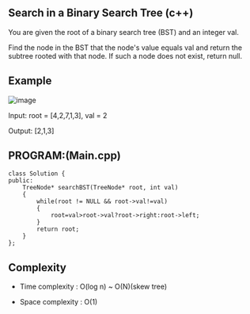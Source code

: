 ## Search in a Binary Search Tree (c++)

You are given the root of a binary search tree (BST) and an integer val.

Find the node in the BST that the node's value equals val and return the subtree rooted with that node. If such a node does not exist, return null.

## Example
![image](https://github.com/user-attachments/assets/d3dc25b9-c2c0-44d9-ac75-a058b9fd09af)

Input: root = [4,2,7,1,3], val = 2

Output: [2,1,3]
## PROGRAM:(Main.cpp)
```
class Solution {
public:
    TreeNode* searchBST(TreeNode* root, int val) 
    {
        while(root != NULL && root->val!=val)
        {
            root=val>root->val?root->right:root->left;
        }   
        return root;
    }
};
```
## Complexity
- Time complexity : O(log n) ~ O(N)(skew tree)

- Space complexity : O(1)
